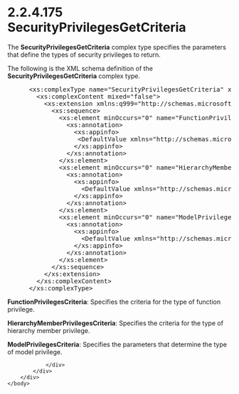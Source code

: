 <html dir="LTR" xmlns:mshelp="http://msdn.microsoft.com/mshelp" xmlns:ddue="http://ddue.schemas.microsoft.com/authoring/2003/5" xmlns:xlink="http://www.w3.org/1999/xlink" xmlns:tool="http://www.microsoft.com/tooltip">
    <head>
        <meta http-equiv="Content-Type" content="text/html; CHARSET=utf-8"></meta>
        <meta name="save" content="history"></meta>
        <title>2.2.4.175 SecurityPrivilegesGetCriteria</title>
        <xml>
            <mshelp:toctitle title="2.2.4.175 SecurityPrivilegesGetCriteria"></mshelp:toctitle>
            <mshelp:rltitle title="[MS-SSMDSWS-15]: SecurityPrivilegesGetCriteria"></mshelp:rltitle>
            <mshelp:keyword index="A" term="68c373e3-42b7-4cd3-9b50-3961f089a908"></mshelp:keyword>
            <mshelp:attr name="DCSext.ContentType" value="open specification"></mshelp:attr>
            <mshelp:attr name="AssetID" value="68c373e3-42b7-4cd3-9b50-3961f089a908"></mshelp:attr>
            <mshelp:attr name="TopicType" value="kbRef"></mshelp:attr>
            <mshelp:attr name="DCSext.Title" value="[MS-SSMDSWS-15]: SecurityPrivilegesGetCriteria" />
        </xml>
    </head>
    <body>
        <div id="header">
            <h1 class="heading">2.2.4.175 SecurityPrivilegesGetCriteria</h1>
        </div>
        <div id="mainSection">
            <div id="mainBody">
                <div id="allHistory" class="saveHistory"></div>
                <div id="sectionSection0" class="section" name="collapseableSection">
                    

<p>The <b>SecurityPrivilegesGetCriteria</b> complex type
specifies the parameters that define the types of security privileges to
return.</p>

<p>The following is the XML schema definition of the <b>SecurityPrivilegesGetCriteria</b>
complex type.</p>

<dl>
<dd>
<div><pre> &lt;xs:complexType name=&quot;SecurityPrivilegesGetCriteria&quot; xmlns:xs=&quot;http://www.w3.org/2001/XMLSchema&quot;&gt;
   &lt;xs:complexContent mixed=&quot;false&quot;&gt;
     &lt;xs:extension xmlns:q999=&quot;http://schemas.microsoft.com/sqlserver/masterdataservices/2009/09&quot; base=&quot;q999:DataContractBase&quot;&gt;
       &lt;xs:sequence&gt;
         &lt;xs:element minOccurs=&quot;0&quot; name=&quot;FunctionPrivilegesCriteria&quot; nillable=&quot;true&quot; type=&quot;q999:FunctionPrivilegesCriteria&quot;&gt;
           &lt;xs:annotation&gt;
             &lt;xs:appinfo&gt;
              &lt;DefaultValue xmlns=&quot;http://schemas.microsoft.com/2003/10/Serialization/&quot; EmitDefaultValue=&quot;false&quot;/&gt;
             &lt;/xs:appinfo&gt;
           &lt;/xs:annotation&gt;
         &lt;/xs:element&gt;
         &lt;xs:element minOccurs=&quot;0&quot; name=&quot;HierarchyMemberPrivilegesCriteria&quot; nillable=&quot;true&quot; type=&quot;q999:HierarchyMemberPrivilegesCriteria&quot;&gt;
           &lt;xs:annotation&gt;
             &lt;xs:appinfo&gt;
               &lt;DefaultValue xmlns=&quot;http://schemas.microsoft.com/2003/10/Serialization/&quot; EmitDefaultValue=&quot;false&quot;/&gt;
             &lt;/xs:appinfo&gt;
           &lt;/xs:annotation&gt;
         &lt;/xs:element&gt;
         &lt;xs:element minOccurs=&quot;0&quot; name=&quot;ModelPrivilegesCriteria&quot; nillable=&quot;true&quot; type=&quot;q999:ModelPrivilegesCriteria&quot;&gt;
           &lt;xs:annotation&gt;
             &lt;xs:appinfo&gt;
               &lt;DefaultValue xmlns=&quot;http://schemas.microsoft.com/2003/10/Serialization/&quot; EmitDefaultValue=&quot;false&quot;/&gt;
             &lt;/xs:appinfo&gt;
           &lt;/xs:annotation&gt;
         &lt;/xs:element&gt;
       &lt;/xs:sequence&gt;
     &lt;/xs:extension&gt;
   &lt;/xs:complexContent&gt;
 &lt;/xs:complexType&gt;
</pre></div>
</dd></dl>

<p><b>FunctionPrivilegesCriteria</b>: Specifies the
criteria for the type of function privilege.</p>

<p><b>HierarchyMemberPrivilegesCriteria</b>: Specifies
the criteria for the type of hierarchy member privilege.</p>

<p><b>ModelPrivilegesCriteria</b>: Specifies the
parameters that determine the type of model privilege.</p>


                </div>
            </div>
        </div>
    </body>
</html>